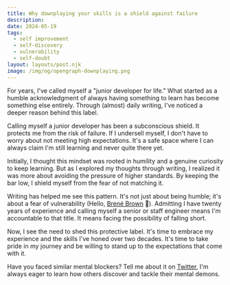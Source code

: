 ```yaml
---
title: Why downplaying your skills is a shield against failure
description:
date: 2024-05-19
tags:
  - self improvement
  - self-discovery
  - vulnerability
  - self-doubt
layout: layouts/post.njk
image: /img/og/opengraph-downplaying.png
---
```


For years, I've called myself a "junior developer for life." What started as a humble acknowledgment of always having something to learn has become something else entirely. Through (almost) daily writing, I've noticed a deeper reason behind this label.

Calling myself a junior developer has been a subconscious shield. It protects me from the risk of failure. If I undersell myself, I don't have to worry about not meeting high expectations. It's a safe space where I can always claim I'm still learning and never quite there yet.

Initially, I thought this mindset was rooted in humility and a genuine curiosity to keep learning. But as I explored my thoughts through writing, I realized it was more about avoiding the pressure of higher standards. By keeping the bar low, I shield myself from the fear of not matching it.

Writing has helped me see this pattern. It's not just about being humble; it's about a fear of vulnerability (Hello, [Brené Brown](https://brenebrown.com/book/daring-greatly/) 👋). Admitting I have twenty years of experience and calling myself a senior or staff engineer means I'm accountable to that title. It means facing the possibility of falling short.

Now, I see the need to shed this protective label. It's time to embrace my experience and the skills I've honed over two decades. It's time to take pride in my journey and be willing to stand up to the expectations that come with it.

Have you faced similar mental blockers? Tell me about it on [Twitter](https://twitter.com/marcelfahle), I'm always eager to learn how others discover and tackle their mental demons.
